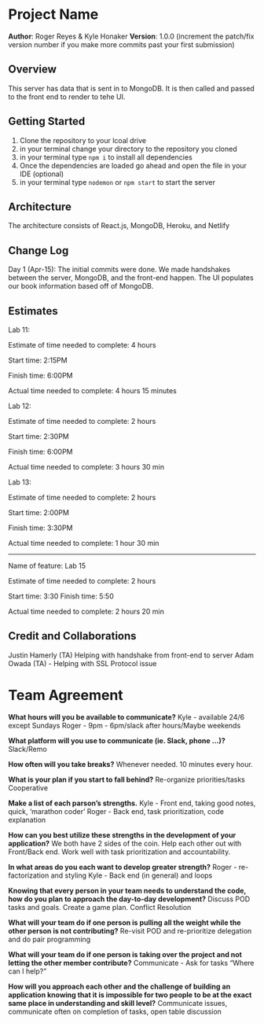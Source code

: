 # Project Name

**Author**: Roger Reyes & Kyle Honaker
**Version**: 1.0.0 (increment the patch/fix version number if you make more commits past your first submission)

## Overview

This server has data that is sent in to MongoDB. It is then called and passed to the front end to render to tehe UI.

## Getting Started

1. Clone the repository to your lcoal drive
2. in your terminal change your directory to the repository you cloned
3. in your terminal type `npm i` to install all dependencies
4. Once the dependencies are loaded go ahead and open the file in your IDE (optional)
5. in your terminal type `nodemon` or `npm start` to start the server

## Architecture

The architecture consists of React.js, MongoDB, Heroku, and Netlify

## Change Log

Day 1 (Apr-15): The initial commits were done. We made handshakes between the server, MongoDB, and the front-end happen. The UI populates our book information based off of MongoDB.

## Estimates

Lab 11:

Estimate of time needed to complete: 4 hours

Start time: 2:15PM

Finish time: 6:00PM

Actual time needed to complete: 4 hours 15 minutes

Lab 12:

Estimate of time needed to complete: 2 hours

Start time: 2:30PM

Finish time: 6:00PM

Actual time needed to complete: 3 hours 30 min

Lab 13:

Estimate of time needed to complete: 2 hours

Start time: 2:00PM

Finish time: 3:30PM

Actual time needed to complete: 1 hour 30 min

---

Name of feature: Lab 15

Estimate of time needed to complete: 2 hours

Start time: 3:30
Finish time: 5:50

Actual time needed to complete: 2 hours 20 min

## Credit and Collaborations

Justin Hamerly (TA) Helping with handshake from front-end to server
Adam Owada (TA) - Helping with SSL Protocol issue

# Team Agreement

**What hours will you be available to communicate?**
Kyle - available 24/6 except Sundays
Roger - 9pm - 6pm/slack after hours/Maybe weekends

**What platform will you use to communicate (ie. Slack, phone …)?**
Slack/Remo

**How often will you take breaks?**
Whenever needed. 10 minutes every hour.

**What is your plan if you start to fall behind?**
Re-organize priorities/tasks
Cooperative

**Make a list of each parson’s strengths.**
Kyle - Front end, taking good notes, quick, ‘marathon coder’
Roger - Back end, task prioritization, code explanation

**How can you best utilize these strengths in the development of your application?**
We both have 2 sides of the coin. Help each other out with Front/Back end. Work well with task prioritization and accountability.

**In what areas do you each want to develop greater strength?**
Roger - re-factorization and styling
Kyle - Back end (in general) and loops

**Knowing that every person in your team needs to understand the code, how do you plan to approach the day-to-day development?**
Discuss POD tasks and goals. Create a game plan.
Conflict Resolution

**What will your team do if one person is pulling all the weight while the other person is not contributing?**
Re-visit POD and re-prioritize delegation and do pair programming

**What will your team do if one person is taking over the project and not letting the other member contribute?**
Communicate - Ask for tasks “Where can I help?”

**How will you approach each other and the challenge of building an application knowing that it is impossible for two people to be at the exact same place in understanding and skill level?**
Communicate issues, communicate often on completion of tasks, open table discussion
